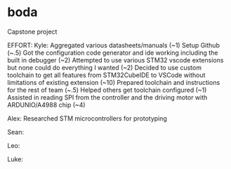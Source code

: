 # boda
Capstone project

EFFORT:
Kyle:
Aggregated various datasheets/manuals (~1)
Setup Github (~.5)
Got the configuration code generator and ide working including the built in debugger (~2)
Attempted to use various STM32 vscode extensions but none could do everything I wanted (~2)
Decided to use custom toolchain to get all features from STM32CubeIDE to VSCode without limitations of existing extension (~10)
Prepared toolchain and instructions for the rest of team (~.5)
Helped others get toolchain configured (~1)
Assisted in reading SPI from the controller and the driving motor with ARDUNIO/A4988 chip (~4)


Alex:
Researched STM microcontrollers for prototyping


Sean:


Leo:


Luke:
